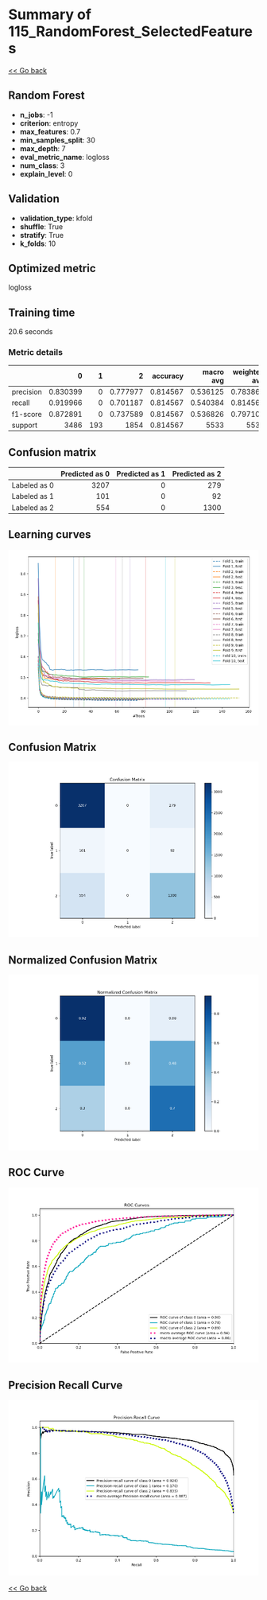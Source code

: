# Summary of 115_RandomForest_SelectedFeatures

[<< Go back](../README.md)


## Random Forest
- **n_jobs**: -1
- **criterion**: entropy
- **max_features**: 0.7
- **min_samples_split**: 30
- **max_depth**: 7
- **eval_metric_name**: logloss
- **num_class**: 3
- **explain_level**: 0

## Validation
 - **validation_type**: kfold
 - **shuffle**: True
 - **stratify**: True
 - **k_folds**: 10

## Optimized metric
logloss

## Training time

20.6 seconds

### Metric details
|           |           0 |   1 |           2 |   accuracy |   macro avg |   weighted avg |   logloss |
|:----------|------------:|----:|------------:|-----------:|------------:|---------------:|----------:|
| precision |    0.830399 |   0 |    0.777977 |   0.814567 |    0.536125 |       0.783868 |  0.479759 |
| recall    |    0.919966 |   0 |    0.701187 |   0.814567 |    0.540384 |       0.814567 |  0.479759 |
| f1-score  |    0.872891 |   0 |    0.737589 |   0.814567 |    0.536826 |       0.797106 |  0.479759 |
| support   | 3486        | 193 | 1854        |   0.814567 | 5533        |    5533        |  0.479759 |


## Confusion matrix
|              |   Predicted as 0 |   Predicted as 1 |   Predicted as 2 |
|:-------------|-----------------:|-----------------:|-----------------:|
| Labeled as 0 |             3207 |                0 |              279 |
| Labeled as 1 |              101 |                0 |               92 |
| Labeled as 2 |              554 |                0 |             1300 |

## Learning curves
![Learning curves](learning_curves.png)
## Confusion Matrix

![Confusion Matrix](confusion_matrix.png)


## Normalized Confusion Matrix

![Normalized Confusion Matrix](confusion_matrix_normalized.png)


## ROC Curve

![ROC Curve](roc_curve.png)


## Precision Recall Curve

![Precision Recall Curve](precision_recall_curve.png)



[<< Go back](../README.md)
